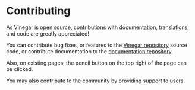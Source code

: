 # Contributing

As Vinegar is open source, contributions with documentation, translations, and 
code are greatly appreciated!

You can contribute bug fixes, or features to the [Vinegar repository](https://github.com/vinegarhq/vinegar) source code, or contribute documentation to the [documentation repository](https://github.com/vinegarhq/vinegarhq.github.io).

Also, on existing pages, the pencil button on the top right of the page can be clicked.

You may also contribute to the community by providing support to users.
